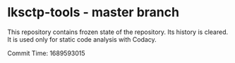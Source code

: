 # lksctp-tools - master branch

This repository contains frozen state of the repository.
Its history is cleared. It is used only for static code
analysis with Codacy.

Commit Time: 1689593015